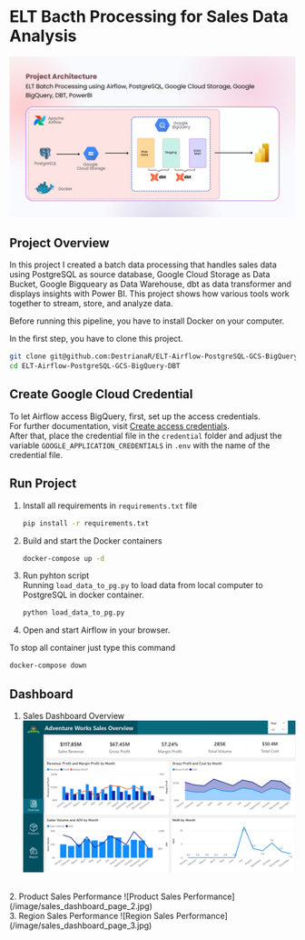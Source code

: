 # ELT Bacth Processing for Sales Data Analysis

![Data Architecture](/image/Data_Architecture.jpg)

## Project Overview
In this project I created a batch data processing that handles sales data using PostgreSQL as source database, Google Cloud Storage as Data Bucket, Google Bigqueary as Data Warehouse, dbt as data transformer and displays insights with Power BI. This project shows how various tools work together to stream, store, and analyze data.

Before running this pipeline, you have to install Docker on your computer.

In the first step, you have to clone this project.
```bash
git clone git@github.com:DestrianaR/ELT-Airflow-PostgreSQL-GCS-BigQuery-DBT.git
cd ELT-Airflow-PostgreSQL-GCS-BigQuery-DBT
```

## Create Google Cloud Credential
To let Airflow access BigQuery, first, set up the access credentials.<br>
For further documentation, visit [Create access credentials](https://developers.google.com/workspace/guides/create-credentials).<br>
After that, place the credential file in the `credential` folder and adjust the variable `GOOGLE_APPLICATION_CREDENTIALS` in `.env` with the name of the credential file.

## Run Project
1. Install all requirements in `requirements.txt` file
    ```bash
    pip install -r requirements.txt
    ```
2. Build and start the Docker containers
    ```bash
    docker-compose up -d
    ```
3. Run pyhton script<br>
    Running `load_data_to_pg.py` to load data from local computer to PostgreSQL in docker container.
    ```bash
    python load_data_to_pg.py
    ```
4. Open and start Airflow in your browser.

To stop all container just type this command
```bash
docker-compose down
```

## Dashboard
1. Sales Dashboard Overview
![Dashboard Sales overview](/image/sales_dashboard_page_1.jpg)
<br>
2. Product Sales Performance
![Product Sales Performance](/image/sales_dashboard_page_2.jpg)
<br>
3. Region Sales Performance
![Region Sales Performance](/image/sales_dashboard_page_3.jpg)

